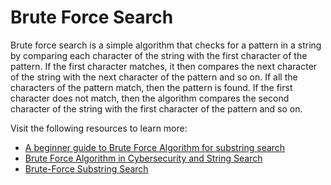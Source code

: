 # Brute Force Search

Brute force search is a simple algorithm that checks for a pattern in a string by comparing each character of the string with the first character of the pattern. If the first character matches, it then compares the next character of the string with the next character of the pattern and so on. If all the characters of the pattern match, then the pattern is found. If the first character does not match, then the algorithm compares the second character of the string with the first character of the pattern and so on.

Visit the following resources to learn more:

- [A beginner guide to Brute Force Algorithm for substring search](https://nulpointerexception.com/2019/02/10/a-beginner-guide-to-brute-force-algorithm-for-substring-search/)
- [Brute Force Algorithm in Cybersecurity and String Search](https://www.baeldung.com/cs/brute-force-cybersecurity-string-search)
- [Brute-Force Substring Search](https://www.coursera.org/learn/algorithms-part2/lecture/2Kn5i/brute-force-substring-search)
